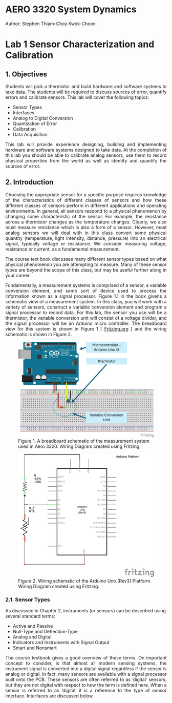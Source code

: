 # AERO 3320 System Dynamics

Author: Stephen Thiam-Choy Kwok-Choon

# Lab 1 Sensor Characterization and Calibration

## 1. Objectives

<!-- justify text - <div style="text-align: justify"> your-text-here </div>     -->

<div style="text-align: justify"> Students will pick a thermistor and build hardware and software systems to take data. The students will be required to discuss sources of error, quantify errors and calibrate sensors. This lab will cover the following topics: </div>

- Sensor Types
- Interfaces
- Analog to Digital Conversion
- Quantization of Error
- Calibration
- Data Acquisition

<div style="text-align: justify"> This lab will provide experience designing, building and implementing hardware and software systems designed to take data. At the completion of this lab you should be able to calibrate analog sensors, use them to record physical properties from the world as well as identify and quantify the sources of error. </div>


## 2. Introduction

<div style="text-align: justify"> Choosing the appropriate sensor for a specific purpose requires knowledge of the characteristics of different classes of sensors and how these different classes of sensors perform in different applications and operating environments. In general, all sensors respond to a physical phenomenon by changing some characteristic of the sensor. For example, the resistance across a thermistor changes as the temperature changes. Clearly, we also must measure resistance which is also a form of a sensor. However, most analog sensors we will deal with in this class convert some physical quantity (temperature, light intensity, distance, pressure) into an electrical signal, typically voltage or resistance. We consider measuring voltage, resistance or current, as a fundamental measurement.

The course text book discusses many different sensor types based on what physical phenomenon you are attempting to measure. Many of these sensor types are beyond the scope of this class, but may be useful further along in your career.

Fundamentally, a measurement systems is comprised of a sensor, a variable conversion element, and some sort of device used to process the information known as a signal processor. Figure 1.1 in the book givens a schematic view of a measurement system. In this class, you will work with a variety of sensors, construct a variable conversion element and program a signal processor to record data. For this lab, the sensor you use will be a thermistor, the variable conversion unit will consist of a voltage divider, and the signal processor will be an Arduino micro controller. The breadboard view for this system is shown in Figure 1 [ [Fritzing.org](https://fritzing.org/) ] and the wiring schematic is shown in Figure 2. </div>

<figure>
  <img src="Thermistor_Wiring_rev2.png" alt="Thermistor Wiring" width: 100%;
  height: auto;
  /* Magic! */
  max-width: 50vw;>
  <figcaption>Figure 1. A breadboard schematic of the measurement system used in Aero 3320. Wiring Diagram created using Fritzing.  </figcaption>
</figure>

<figure>
  <img src="Arduino_Uno_r3.jpeg" alt="Arduino Uno R3 platform" width: 100%;
  height: auto;
  /* Magic! */
  max-width: 50vw;>
  <figcaption>Figure 2. Wiring schematic of the Arduino Uno (Rev3) Platform. Wiring Diagram created using Fritzing.  </figcaption>
</figure>

### 2.1. Sensor Types

As discussed in Chapter 2, instruments (or sensors) can be described using several standard terms:

- Active and Passive
- Null-Type and Deflection-Type
- Analog and Digital
- Indicators and Instruments with Signal Output
- Smart and Nonsmart

<div style="text-align: justify"> The course textbook gives a good overview of these terms. On important concept to consider, is that almost all modern sensing systems, the instrument signal is converted into a digital signal regardless if the sensor is analog or digital. In fact, many sensors are available with a signal processor built onto the PCB. These sensors are often referred to as ‘digital’ sensors, but they are not digital with respect to how the term is defined here. When a sensor is referred to as ‘digital’ it is a reference to the type of sensor interface. Interfaces are discussed below. </div> 

